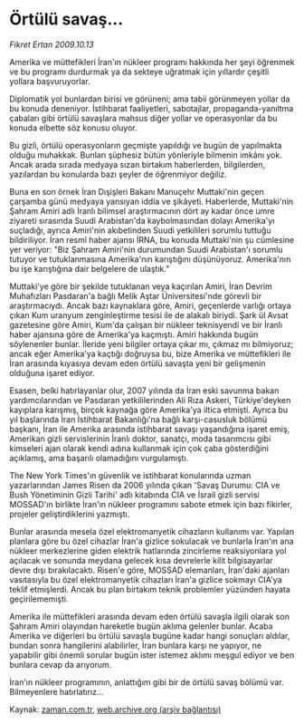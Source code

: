 # Örtülü savaş...

*Fikret Ertan 2009.10.13*

<tr><td class="metin" colspan="2" style="padding-top: 20px; padding-left: 5px; padding-right: 10px;">Amerika ve müttefikleri İran'ın nükleer programı hakkında her şeyi öğrenmek ve bu programı durdurmak ya da sekteye uğratmak için yıllardır çeşitli yollara başvuruyorlar.</td></tr><tr><td class="metin" colspan="2" style="padding-top: 20px; padding-left: 5px; padding-right: 10px;"><p>Diplomatik yol bunlardan birisi ve görüneni; ama tabii görünmeyen yollar da bu konuda deneniyor. İstihbarat faaliyetleri, sabotajlar, propaganda-yanıltma çabaları gibi örtülü savaşlara mahsus diğer yollar ve operasyonlar da bu konuda elbette söz konusu oluyor. 
<p> Bu gizli, örtülü operasyonların geçmişte yapıldığı ve bugün de yapılmakta olduğu muhakkak. Bunları şüphesiz bütün yönleriyle bilmenin imkânı yok. Ancak arada sırada medyaya sızan birtakım haberlerden, bilgilerden, yazılardan bu konularda bazı şeyler de öğrenmiyor değiliz.
<p> Buna en son örnek İran Dışişleri Bakanı Manuçehr Muttaki'nin geçen çarşamba günü medyaya yansıyan iddia ve şikâyeti. Haberlerde, Muttaki'nin Şahram Amiri adlı İranlı bilimsel araştırmacının dört ay kadar önce umre ziyareti sırasında Suudi Arabistan'da kaybolmasından dolayı Amerika'yı suçladığı, ayrıca Amiri'nin akıbetinden Suudi yetkilileri sorumlu tuttuğu bildiriliyor. İran resmî haber ajansı İRNA, bu konuda Muttaki'nin şu cümlesine yer veriyor: "Biz Şahram Amiri'nin durumundan Suudi Arabistan'ı sorumlu tutuyor ve tutuklanmasına Amerika'nın karıştığını düşünüyoruz. Amerika'nın bu işe karıştığına dair belgelere de ulaştık."
<p> Muttaki'ye göre bir şekilde tutuklanan veya kaçırılan Amiri, İran Devrim Muhafızları Pasdaran'a bağlı Melik Aştar Üniversitesi'nde görevli bir araştırmacıydı. Ancak bazı kaynaklara göre, Amiri, geçenlerde varlığı ortaya çıkan Kum uranyum zenginleştirme tesisi ile de alakalı biriydi. Şark ül Avsat gazetesine göre Amiri, Kum'da çalışan bir nükleer teknisyendi ve bir İranlı haber ajansına göre de Amerika'ya kaçmıştı. Amiri hakkında bugün söylenenler bunlar. İleride yeni bilgiler ortaya çıkar mı, çıkmaz mı bilmiyoruz; ancak eğer Amerika'ya kaçtığı doğruysa bu, bize Amerika ve müttefikleri ile İran arasında kıyasıya devam eden örtülü savaşta yeni bir gelişmenin olduğuna işaret ediyor.
<p> Esasen, belki hatırlayanlar olur, 2007 yılında da İran eski savunma bakan yardımcılarından ve Pasdaran yetkililerinden Ali Rıza Askeri, Türkiye'deyken kayıplara karışmış, birçok kaynağa göre Amerika'ya iltica etmişti. Ayrıca bu yıl başlarında İran İstihbarat Bakanlığı'na bağlı karşı-casusluk bölümü başkanı, İran ile Amerika arasında istihbarat savaşı yaşandığına işaret emiş, Amerikan gizli servislerinin İranlı doktor, sanatçı, moda tasarımcısı gibi kimseleri ajan olarak kendi adına kullanmak için çok çaba gösterdiğini açıklamış, ama başarılı olamadığını vurgulamıştı.
<p> The New York Times'ın güvenlik ve istihbarat konularında uzman yazarlarından James Risen da 2006 yılında çıkan 'Savaş Durumu: CIA ve Bush Yönetiminin Gizli Tarihi' adlı kitabında CIA ve İsrail gizli servisi MOSSAD'ın birlikte İran'ın nükleer programını sabote etmek için bazı fikirler, projeler geliştirdiklerini yazmıştı.
<p> Bunlar arasında mesela özel elektromanyetik cihazların kullanımı var. Yapılan planlara göre bu özel cihazlar İran'a gizlice sokulacak ve bunlarla İran'ın ana nükleer merkezlerine giden elektrik hatlarında zincirleme reaksiyonlara yol açılacak ve sonunda meydana gelecek kısa devrelerle kilit bilgisayarlar devre dışı bırakılacaktı. Risen'e göre, MOSSAD elemanları, İran'daki ajanları vasıtasıyla bu özel elektromanyetik cihazları İran'a gizlice sokmayı CIA'ya teklif etmişlerdi. Ancak bu plan birtakım teknik problemler yüzünden hayata geçirilememişti.
<p> Amerika ile müttefikleri arasında devam eden örtülü savaşla ilgili olarak son Şahram Amiri olayından hareketle bugün aklıma gelenler bunlar. Acaba Amerika ve diğerleri bu örtülü savaşla bugüne kadar hangi sonuçları aldılar, bundan sonra hangilerini alabilirler, İran bunlara karşı ne yapıyor, ne yapabilir gibi önemli sorular bugün ister istemez aklımı meşgul ediyor ve ben bunlara cevap da arıyorum.
<p> İran'ın nükleer programının, anlattığım gibi bir de örtülü savaş bölümü var. Bilmeyenlere hatırlatırız... <br/></p></p></p></p></p></p></p></p></p></td></tr>

Kaynak: [zaman.com.tr](http://zaman.com.tr/yazar.do?yazino=902702), [web.archive.org (arşiv bağlantısı)](http://web.archive.org/web/20091026002733/http://www.zaman.com.tr:80/yazar.do?yazino=902702)
